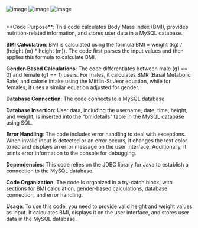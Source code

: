 ![image](https://github.com/Johann-George/Health_app/assets/103820529/6a699cfc-df6c-4d05-9bca-8d8db0d97187)
![image](https://github.com/Johann-George/Health_app/assets/103820529/daef4f40-50b1-4c66-b38a-b95aa83d266a)
![image](https://github.com/Johann-George/Health_app/assets/103820529/2c42a64e-50eb-4501-8fac-6d52bbd811dd)

<br>
**Code Purpose**: This code calculates Body Mass Index (BMI), provides nutrition-related information, and stores user data in a MySQL database.

**BMI Calculation**: BMI is calculated using the formula BMI = weight (kg) / (height (m) * height (m)). The code first parses the input values and then applies this formula to calculate BMI.

**Gender-Based Calculations**: The code differentiates between male (g1 == 0) and female (g1 == 1) users. For males, it calculates BMR (Basal Metabolic Rate) and calorie intake using the Mifflin-St Jeor equation, while for females, it uses a similar equation adjusted for gender.

**Database Connection**: The code connects to a MySQL database.

**Database Insertion**: User data, including the username, date, time, height, and weight, is inserted into the "bmidetails" table in the MySQL database using SQL.

**Error Handling**: The code includes error handling to deal with exceptions. When invalid input is detected or an error occurs, it changes the text color to red and displays an error message on the user interface. Additionally, it prints error information to the console for debugging.

**Dependencies**: This code relies on the JDBC library for Java to establish a connection to the MySQL database. 

**Code Organization**: The code is organized in a try-catch block, with sections for BMI calculation, gender-based calculations, database connection, and error handling.

**Usage**: To use this code, you need to provide valid height and weight values as input. It calculates BMI, displays it on the user interface, and stores user data in the MySQL database.
